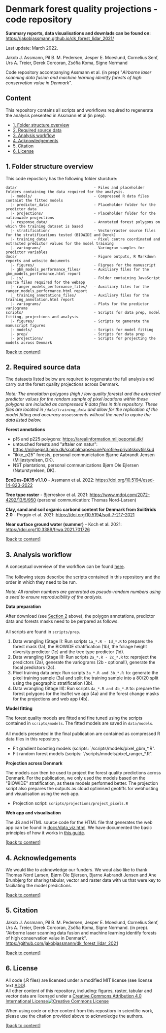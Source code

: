 # Denmark forest quality projections - code repository

**Summary reports, data visualisations and downlads can be found on:** https://jakobjassmann.github.io/dk_forest_lidar_2021/

Last update: March 2022.<br>

Jakob J. Assmann, Pil B. M. Pedersen, Jesper E. Moeslund, Cornelius Senf, Urs A. Treier, Derek Corcoran, Zsófia Koma, Signe Normand 

Code repository accompanying Assmann et al. (in prep) "*Airborne laser scanning data fusion and machine learning identify forests of high conservation value in Denmark*".

## Content

This repository contains all scripts and workflows required to regenerate the analysis presented in Assmann et al (in prep). 

- [1. Folder structure overview](#1-folder-structure-overview)
- [2. Required source data](#2-required-source-data)
- [3. Analysis workflow](#3-analysis-workflow)
- [4. Acknowledgements](#4-acknowledgements)
- [5. Citation](#5-citation)
- [6. License](#6-license) 

## 1. Folder structure overview

This code repostiory has the following folder sturcture:

```
data/                                   - Files and placeholder folders containing the data required for the analysis.
  |- models/                            - Compressed R data files containt the fitted models
  |- predictor_data/                    - Placeholder folder for the predictor data
  |- projections/                       - Placeholder folder for the nationwide projections
  |- response_data/                     - Annotated forest polygons on which the training dataset is based
  |- stratification/                    - Vector/raster source files for the stratifications tested (BIOWIDE and Derek)
  |- training_data/                     - Pixel centre coordinated and extracted predictor values for the model training
  |- variograms/                        - Variogram samples for predictor variables
docs/                                   - Figure outputs, R Markdown reports and website documents
  |- figures/                           - Figrues for the manuscript
  |- gbm_models_performance_files/      - Auxiliary files for the gbm_models_performance.html report
  |- js/                                - Folder containing JavaScript source files required for the webapp
  |- ranger_models_performance_files/   - Auxiliary files for the ranger_models_performance.html report
  |_ training_annotations_files/        - Auxiliary files for the training_annotation.html report
  |- variograms/                        - Plots for the predictor variograms
scripts/                                - Scripts for data prep, model fitting, projections and analysis
  |- figures/                           - Scripts to generate the manuscript figures
  |- models/                            - Scripts for model fitting
  |- prep/                              - Scripts for data prep
  |- projections/                       - Scripts for projecting the models across Denmark
```
[\[back to content\]](#content)

## 2. Required source data

The datasets listed below are required to regenerate the full analysis and carry out the forest quality projections across Denmark.

*Note: The annotation polygons (high / low quality forests) and the extracted predictor values for the random sample of pixel locations within these polygons are included as compressed R data files in this repository. These files are located in `/data/training_data` and allow for the replication of the model fitting and accuracy assessments without the need to aquire the data listed below.* 

**Forest annotations**
- p15 and p225 polygons: https://arealinformation.miljoeportal.dk/
- untouched forests and "aftaler om natur": https://miljoegis3.mim.dk/spatialmapsecure?profile=privatskovtilskud
- "ikke_p25" forests, personal communictation Bjarne Aabrandt Jensen (Miljøstyrelsen, DK). 
- NST plantations, personal commumications Bjørn Ole Ejlersen (Naturstyrelsen, DK).

**EcoDes-DK15 v1.1.0** - Assmann et al. 2022: https://doi.org/10.5194/essd-14-823-2022

**Tree type raster** - Bjerreskov et al. 2021: https://www.mdpi.com/2072-4292/13/5/950 (personal communication: Thomas Nord-Larsen)

**Clay, sand and soil organic carbond content for Denmark from SoilGrids 2.0** - Poggio et al. 2021: https://doi.org/10.5194/soil-7-217-2021

**Near surface ground water (summer)** - Koch et al. 2021: https://doi.org/10.3389/frwa.2021.701726

[\[back to content\]](#content)

## 3. Analysis workflow

A conceptual overview of the workflow can be found [here](https://jakobjassmann.github.io/dk_forest_lidar_2021/workflow.html).<br><br>
The following steps describe the scripts contained in this repository and the order in which they need to be run.

*Note: All random numbers are generated as pseudo-random numbers using a seed to ensure reproducibility of the analysis.*

**Data preparation**

After download (see [Section 2](#2-required-source-data) above), the polygon annotations, predictor data and forests masks need to be perpared as follows. 
<br><br>
All scripts are found in `scripts/prep`.

1. Data wrangling (Stage I): Run scripts `1a_*.R - 1d_*.R` to prepare: the forest mask (1a), the BIOWIDE stratification (1b), the foliage height diversity predictor (1c) and the tree type predictor (1d).
2. Data wrangling (Stage II): Run scripts `2a_*.R - 2c_*.R` to: reproject the predictors (2a), generate the variograms (2b - optional!), generate the focal predictors (2c). 
3. Pixel training data prep: Run scripts `3a_*.R and 3b_*.R `to: generate the pixel training sample (3a) and split the training sample into a 80/20 split using the geographic stratification (3b). 
4. Data wrangling (Stage III): Run scripts `4a_*.R and 4b_*.R` to: prepare the forest polygons for the leaflet we app (4a) and the forest change masks for the projections and web app (4b). 

**Model fitting**

The forest quality models are fitted and fine tuned using the scripts contained in `scripts/models`. The fitted models are saved in `data/models`. <br><br> All models presented in the final publication are contained as compressed R data files in this repository.

- Fit gradient boosting models (scripts: `/scripts/models/pixel_gbm_\*.R".
- Fit random forest models (scripts: `/scripts/models/pixel_ranger_\*.R".

**Projection across Denmark**

The models can then be used to project the forest quality predictions across Denmark. For the publication, we only used the models based on the "BIOWIDE" stratification, as these models performed better. The projection script also prepares the outputs as cloud optimised geotiffs for webhosting and visualisation using the web app. 

- Projection script: `scripts/projections/project_pixels.R`

**Web app and visualisation**

The JS and HTML source code for the HTML file that generates the web app can be found in [docs/data_viz.html](https://github.com/jakobjassmann/dk_forest_lidar_2021/blob/main/docs/data_vis.html). We have documented the basic principles of how it works in [this guide](https://jakobjassmann.github.io/dk_forest_lidar_2021/cog_guide.html). 

[\[back to content\]](#content)

## 4. Acknowledgements

We would like to acknowledge our funders. We woul also like to thank Thomas Nord Larsen, Bjørn Ole Ejlersen, Bjarne Aabrandt Jensen and Ane Brunbjerg for sharing tabular, vector and raster data with us that were key to faciliating the model predictions.

[\[back to content\]](#content)

## 5. Citation

Jakob J. Assmann, Pil B. M. Pedersen, Jesper E. Moeslund, Cornelius Senf, Urs A. Treier, Derek Corcoran, Zsófia Koma, Signe Normand. (in prep). "Airborne laser scanning data fusion and machine learning identify forests of high conservation value in Denmark". https://github.com/jakobjassmann/dk_forest_lidar_2021

[\[back to content\]](#content)

## 6. License

All code (.R files) are licensed under a modified MIT license (see license text [ADD]()).<br>
All other content of this repository, including: figures, raster, tabular and vector data are licensed under a <a rel="license" href="http://creativecommons.org/licenses/by/4.0/">Creative Commons Attribution 4.0 International License</a><a rel="license" href="http://creativecommons.org/licenses/by/4.0/"><img alt="Creative Commons License" style="border-width:0" src="https://i.creativecommons.org/l/by/4.0/80x15.png" /></a>

When using code or other content from this repostiory in scientific work, please use the citation provided above to acknwoledge the authors. 

[\[back to content\]](#content)
